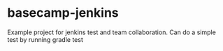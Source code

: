 basecamp-jenkins
================
Example project for jenkins test and team collaboration.
Can do a simple test by running 
gradle test
